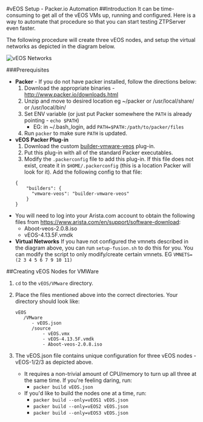 #vEOS Setup - Packer.io Automation
##Introduction
It can be time-consuming to get all of the vEOS VMs up, running and configured.
Here is a way to automate that procedure so that you can start testing ZTPServer even faster.

The following procedure will create three vEOS nodes,
and setup the virtual networks as depicted in the diagram below.

![vEOS Networks](https://raw.githubusercontent.com/arista-eosplus/ztpserver/feature-packer/tree/gh-pages/images/vEOS-spine-leaf.jpg)

###Prerequisites

 * **Packer** - If you do not have packer installed, follow the directions below:
    1. Download the appropriate binaries - http://www.packer.io/downloads.html
    2. Unzip and move to desired location eg ~/packer or /usr/local/share/ or /usr/local/bin/
    3. Set ENV variable (or just put Packer somewhere the ```PATH``` is already pointing - ```echo $PATH```)
        * EG: in ~/.bash_login, add ```PATH=$PATH:/path/to/packer/files```
    4. Run ```packer``` to make sure ```PATH``` is updated.
 * **vEOS Packer Plug-in**
    1. Download the custom [builder-vmware-veos](https://www.dropbox.com/s/7w57dyai1qgdd82/builder-vmware-veos) plug-in.
    2. Put this plug-in with all of the standard Packer executables.
    3. Modify the ```.packerconfig``` file to add this plug-in.  If this file does not exist, create it in ```$HOME/.packerconfig``` (this is a location Packer will look for it). Add the following config to that file:
    ```
    {
        "builders": {
          "vmware-veos": "builder-vmware-veos"
        }
    }
    ```
 * You will need to log into your Arista.com account to obtain the following files from https://www.arista.com/en/support/software-download:
     * Aboot-veos-2.0.8.iso
     * vEOS-4.13.5F.vmdk
 * **Virtual Networks**
     If you have not configured the vmnets described in the diagram above, you can run ```setup-fusion.sh``` to do this for you.  You can modify the script to only modify/create certain vmnets.
     EG ```VMNETS=(2 3 4 5 6 7 9 10 11)```

##Creating vEOS Nodes for VMWare
1. ```cd``` to the ```vEOS/VMware``` directory.
2. Place the files mentioned above into the correct directories. Your directory should look like:

    ```
    vEOS
       /VMware
          - vEOS.json
          /source
              - vEOS.vmx
              - vEOS-4.13.5F.vmdk
              - Aboot-veos-2.0.8.iso
    ```
3. The vEOS.json file contains unique configuration for three vEOS nodes - vEOS-1/2/3 as depicted above.
    * It requires a non-trivial amount of CPU/memory to turn up all three at the same time.  If you're feeling daring, run:
        * ```packer build vEOS.json```
    * If you'd like to build the nodes one at a time, run:
        * ```packer build --only=vEOS1 vEOS.json```
        * ```packer build --only=vEOS2 vEOS.json```
        * ```packer build --only=vEOS3 vEOS.json```

